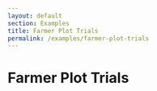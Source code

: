 ```yaml
---
layout: default
section: Examples
title: Farmer Plot Trials
permalink: /examples/farmer-plot-trials
---
```


# Farmer Plot Trials

